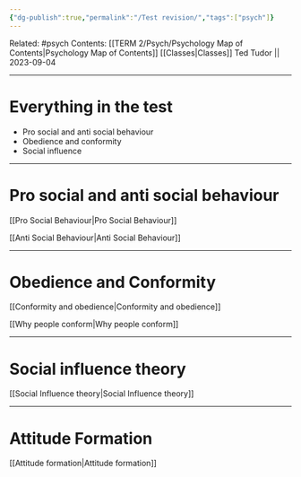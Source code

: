 ```yaml
---
{"dg-publish":true,"permalink":"/Test revision/","tags":["psych"]}
---
```


Related: #psych
Contents: [[TERM 2/Psych/Psychology Map of Contents\|Psychology Map of Contents]]
[[Classes\|Classes]]
Ted Tudor || 2023-09-04
***
# Everything in the test 
- Pro social and anti social behaviour 
- Obedience and conformity 
- Social influence 

---
# Pro social and anti social behaviour

[[Pro Social Behaviour\|Pro Social Behaviour]] 

[[Anti Social Behaviour\|Anti Social Behaviour]]

---
# Obedience and Conformity 

[[Conformity and obedience\|Conformity and obedience]]

[[Why people conform\|Why people conform]]

---
# Social influence theory

[[Social Influence theory\|Social Influence theory]]

---
# Attitude Formation 

[[Attitude formation\|Attitude formation]]

